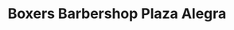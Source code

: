 ---
title: "Boxers Barbershop Plaza Alegra"
url: /zapopan/boxers-barbershop-plaza-alegra/
shop: peluquería
---